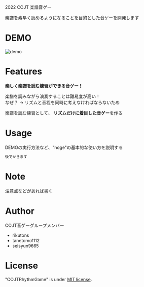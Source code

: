 2022 COJT 楽譜音ゲー

楽譜を素早く読めるようになることを目的とした音ゲーを開発します
 
# DEMO

![demo](https://i.imgur.com/e6uxrfk.png)
 
# Features
**楽しく楽譜を読む練習ができる音ゲー​！**

楽譜を読みながら演奏することは難易度が高い！  
なぜ？ → リズムと音程を同時に考えなければならないため 

楽譜を読む練習として、
**リズムだけに着目した音ゲー**を作る​
 
# Usage
 
DEMOの実行方法など、"hoge"の基本的な使い方を説明する
 
```bash
後でかきます
```
 
# Note
 
注意点などがあれば書く
 
# Author

COJT音ゲーグループメンバー
* rikutons
* tanetomo1112
* seisyun9665
 
# License
 
"COJTRhythmGame" is under [MIT license](https://en.wikipedia.org/wiki/MIT_License).

